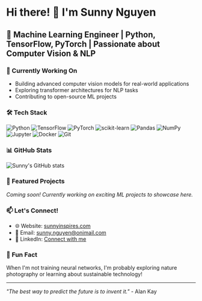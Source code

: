 # Hi there! 👋 I'm Sunny Nguyen

## 🚀 Machine Learning Engineer | Python, TensorFlow, PyTorch | Passionate about Computer Vision & NLP

### 🔭 Currently Working On
- Building advanced computer vision models for real-world applications
- Exploring transformer architectures for NLP tasks
- Contributing to open-source ML projects

### 🛠️ Tech Stack
![Python](https://img.shields.io/badge/-Python-3776AB?style=flat-square&logo=python&logoColor=white)
![TensorFlow](https://img.shields.io/badge/-TensorFlow-FF6F00?style=flat-square&logo=tensorflow&logoColor=white)
![PyTorch](https://img.shields.io/badge/-PyTorch-EE4C2C?style=flat-square&logo=pytorch&logoColor=white)
![scikit-learn](https://img.shields.io/badge/-scikit--learn-F7931E?style=flat-square&logo=scikit-learn&logoColor=white)
![Pandas](https://img.shields.io/badge/-Pandas-150458?style=flat-square&logo=pandas&logoColor=white)
![NumPy](https://img.shields.io/badge/-NumPy-013243?style=flat-square&logo=numpy&logoColor=white)
![Jupyter](https://img.shields.io/badge/-Jupyter-F37626?style=flat-square&logo=jupyter&logoColor=white)
![Docker](https://img.shields.io/badge/-Docker-2496ED?style=flat-square&logo=docker&logoColor=white)
![Git](https://img.shields.io/badge/-Git-F05032?style=flat-square&logo=git&logoColor=white)

### 📊 GitHub Stats
![Sunny's GitHub stats](https://github-readme-stats.vercel.app/api?username=sunnynguyen-ai&show_icons=true&theme=radical)

### 🎯 Featured Projects
*Coming soon! Currently working on exciting ML projects to showcase here.*

### 📫 Let's Connect!
- 🌐 Website: [sunnyinspires.com](https://sunnyinspires.com)
- 📧 Email: sunny.nguyen@onimail.com
- 💼 LinkedIn: [Connect with me](https://linkedin.com/in/sunnynguyen-ai)

### 🎨 Fun Fact
When I'm not training neural networks, I'm probably exploring nature photography or learning about sustainable technology!

---
*"The best way to predict the future is to invent it."* - Alan Kay
